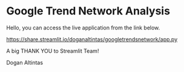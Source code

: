# Google Trend Network Analysis

Hello, you can access the live application from the link below.

https://share.streamlit.io/doganaltintas/googletrendsnetwork/app.py

A big THANK YOU to Streamlit Team! 

Dogan Altintas

